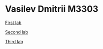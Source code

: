 # Vasilev Dmitrii M3303            
[First lab](https://JoCoKo.github.io/1/index.html)

[Second lab](https://JoCoKo.github.io/2/index.html)

[Third lab](https://JoCoKo.github.io/3/index.html)
